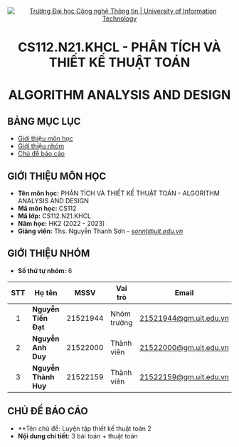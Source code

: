 <!-- Banner -->
<p align="center">
  <a href="https://www.uit.edu.vn/" title="Trường Đại học Công nghệ Thông tin" style="border: none;">
    <img src="https://i.imgur.com/WmMnSRt.png" alt="Trường Đại học Công nghệ Thông tin | University of Information Technology">
  </a>
</p>

<!-- Title -->
<h1 align="center"><b>CS112.N21.KHCL - PHÂN TÍCH VÀ THIẾT KẾ THUẬT TOÁN</b></h1>
<h1 align="center"><b>ALGORITHM ANALYSIS AND DESIGN</b></h1>

## BẢNG MỤC LỤC
* [Giới thiệu môn học](#giới-thiệu-môn-học)
* [Giới thiệu nhóm](#giới-thiệu-nhóm)
* [Chủ đề báo cáo](#chủ-đề-báo-cáo)

## GIỚI THIỆU MÔN HỌC
* **Tên môn học:** PHÂN TÍCH VÀ THIẾT KẾ THUẬT TOÁN - ALGORITHM ANALYSIS AND DESIGN
* **Mã môn học:** CS112
* **Mã lớp:** CS112.N21.KHCL
* **Năm học:** HK2 (2022 - 2023)
* **Giảng viên:** Ths. Nguyễn Thanh Sơn - *sonnt@uit.edu.vn*

## GIỚI THIỆU NHÓM
* **Số thứ tự nhóm:** 6

| STT   | Họ tên                 | MSSV       | Vai trò     | Email                  | 
| :---: | ---                    | ---        | ---         | ---                    | 
| 1     | <strong>  Nguyễn Tiến Đạt </strong>  | 21521944   | Nhóm trưởng | 21521944@gm.uit.edu.vn |            
| 2     |<strong> Nguyễn Anh Duy   | 21522000  | Thành viên  | 21522000@gm.uit.edu.vn | 
| 3     | <strong> Nguyễn Thành Huy        | 21522159  | Thành viên  | 21522159@gm.uit.edu.vn | 
 

## CHỦ ĐỀ BÁO CÁO

* **Tên chủ đề: Luyện tập thiết kế thuật toán 2 
* **Nội dung chi tiết:**  3 bài toán + thuật toán 
